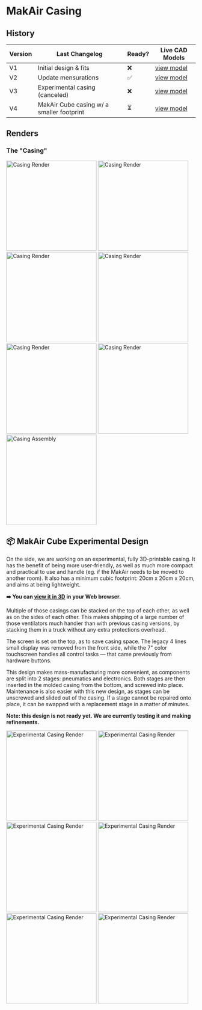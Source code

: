 # MakAir Casing

## History

| Version | Last Changelog | Ready? | Live CAD Models |
| ------- | -------------- | ------ | --------------- |
| V1 | Initial design & fits | ❌ | [view model](https://a360.co/2JyIU9P)
| V2 | Update mensurations | ✅ | [view model](https://a360.co/2RlnfGp)
| V3 | Experimental casing (canceled) | ❌ | [view model](https://a360.co/2BoKPgj)
| V4 | MakAir Cube casing w/ a smaller footprint | ⏳ | [view model](https://a360.co/2RHpseW)

## Renders

### The "Casing"

<p>
  <img alt="Casing Render" src="./res/schemes/V2/Casing%20(Render%201).png" height="240">
  <img alt="Casing Render" src="./res/schemes/V2/Casing%20(Render%202).png" height="240">
  <img alt="Casing Render" src="./res/schemes/V2/Casing%20(Render%204).png" height="240">
  <img alt="Casing Render" src="./res/schemes/V2/Casing%20(Render%206).png" height="240">
  <img alt="Casing Render" src="./res/schemes/V2/Casing%20(Render%207).png" height="240">
  <img alt="Casing Render" src="./res/schemes/V2/Casing%20(Render%208).png" height="240">
  <img alt="Casing Assembly" src="./res/schemes/V2/Casing%20(Assembly%201).jpg" height="240">
</p>

## 📦 MakAir Cube Experimental Design

On the side, we are working on an experimental, fully 3D-printable casing. It has the benefit of being more user-friendly, as well as much more compact and practical to use and handle (eg. if the MakAir needs to be moved to another room). It also has a minimum cubic footprint: 20cm x 20cm x 20cm, and aims at being lightweight.

**➡️ You can [view it in 3D](https://a360.co/2RHpseW) in your Web browser.**

Multiple of those casings can be stacked on the top of each other, as well as on the sides of each other. This makes shipping of a large number of those ventilators much handier than with previous casing versions, by stacking them in a truck without any extra protections overhead.

The screen is set on the top, as to save casing space. The legacy 4 lines small display was removed from the front side, while the 7" color touchscreen handles all control tasks — that came previously from hardware buttons.

This design makes mass-manufacturing more convenient, as components are split into 2 stages: pneumatics and electronics. Both stages are then inserted in the molded casing from the bottom, and screwed into place. Maintenance is also easier with this new design, as stages can be unscrewed and slided out of the casing. If a stage cannot be repaired onto place, it can be swapped with a replacement stage in a matter of minutes.

**Note: this design is not ready yet. We are currently testing it and making refinements.**

<p>
  <img alt="Experimental Casing Render" src="./res/schemes/Experimental/V4/Casing%20(Render%201).png" height="240">
  <img alt="Experimental Casing Render" src="./res/schemes/Experimental/V4/Casing%20(Render%202).png" height="240">
  <img alt="Experimental Casing Render" src="./res/schemes/Experimental/V4/Casing%20(Render%203).png" height="240">
  <img alt="Experimental Casing Render" src="./res/schemes/Experimental/V4/Casing%20(Render%204).png" height="240">
  <img alt="Experimental Casing Render" src="./res/schemes/Experimental/V4/Casing%20(Render%205).png" height="240">
  <img alt="Experimental Casing Render" src="./res/schemes/Experimental/V4/Casing%20(Render%206).png" height="240">
</p>
